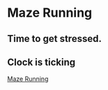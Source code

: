 <h1>Maze Running</h1>
<h2>Time to get stressed.</h2>
<h2>Clock is ticking</h2>

<a href="https://paradoon.github.io/projec2/" rel="nofollow">Maze Running</a>
